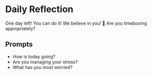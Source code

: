 # Daily Reflection
One day left! You can do it! We believe in you! 💖 Are you timeboxing appropriately? 

## Prompts
- How is today going? 
- Are you managing your stress?
- What has you most worried?
